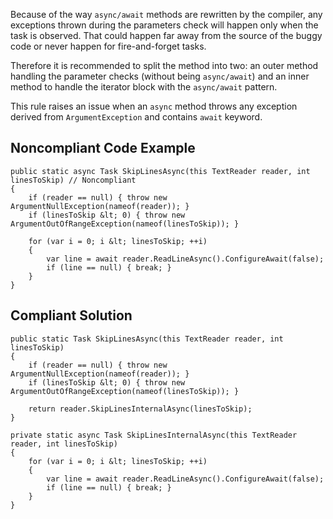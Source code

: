 
Because of the way `async/await` methods are rewritten by the compiler, any exceptions thrown during the parameters check will happen only when the task is observed. That could happen far away from the source of the buggy code or never happen for fire-and-forget tasks.

Therefore it is recommended to split the method into two: an outer method handling the parameter checks (without being `async/await`) and an inner method to handle the iterator block with the `async/await` pattern.

This rule raises an issue when an `async` method throws any exception derived from `ArgumentException` and contains `await` keyword.

## Noncompliant Code Example


    public static async Task SkipLinesAsync(this TextReader reader, int linesToSkip) // Noncompliant
    {
        if (reader == null) { throw new ArgumentNullException(nameof(reader)); }
        if (linesToSkip &lt; 0) { throw new ArgumentOutOfRangeException(nameof(linesToSkip)); }
    
        for (var i = 0; i &lt; linesToSkip; ++i)
        {
            var line = await reader.ReadLineAsync().ConfigureAwait(false);
            if (line == null) { break; }
        }
    }


## Compliant Solution


    public static Task SkipLinesAsync(this TextReader reader, int linesToSkip)
    {
        if (reader == null) { throw new ArgumentNullException(nameof(reader)); }
        if (linesToSkip &lt; 0) { throw new ArgumentOutOfRangeException(nameof(linesToSkip)); }
    
        return reader.SkipLinesInternalAsync(linesToSkip);
    }
    
    private static async Task SkipLinesInternalAsync(this TextReader reader, int linesToSkip)
    {
        for (var i = 0; i &lt; linesToSkip; ++i)
        {
            var line = await reader.ReadLineAsync().ConfigureAwait(false);
            if (line == null) { break; }
        }
    }

